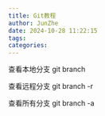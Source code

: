 ```yaml
---
title: Git教程
author: JunZhe
date: 2024-10-28 11:22:15
tags:
categories:
---
```


查看本地分支
git branch

查看远程分支
git branch -r

查看所有分支
git branch -a
